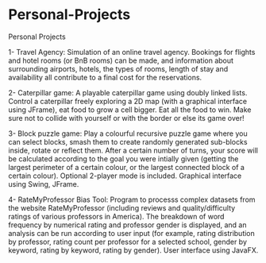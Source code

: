 # Personal-Projects
Personal Projects

1- Travel Agency: Simulation of an online travel agency. Bookings for flights and hotel rooms (or BnB rooms) can be made, and information about surrounding airports, hotels, the types of rooms, length of stay and availability all contribute to a final cost for the reservations.

2- Caterpillar game: A playable caterpillar game using doubly linked lists. Control a caterpillar freely exploring a 2D map (with a graphical interface using JFrame), eat food to grow a cell bigger. Eat all the food to win. Make sure not to collide with yourself or with the border or else its game over!

3- Block puzzle game: Play a colourful recursive puzzle game where you can select blocks, smash them to create randomly generated sub-blocks inside, rotate or reflect them. After a certain number of turns, your score will be calculated according to the goal you were intially given (getting the largest perimeter of a certain colour, or the largest connected block of a certain colour). Optional 2-player mode is included. Graphical interface using Swing, JFrame.

4- RateMyProfessor Bias Tool: Program to processs complex datasets from the website RateMyProfessor (including reviews and quality/difficulty ratings of various professors in America). The breakdown of word frequency by numerical rating and professor gender is displayed, and an analysis can be run according to user input (for example, rating distribution by professor, rating count per professor for a selected school, gender by keyword, rating by keyword, rating by gender). User interface using JavaFX.

